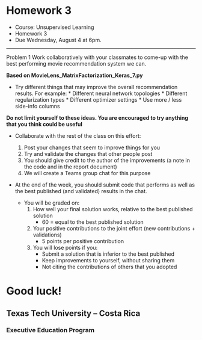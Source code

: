 # Homework 3

* Course: Unsupervised Learning
* Homework 3
* Due Wednesday, August 4 at 6pm.

---
Problem 1
Work collaboratively with your classmates to come-up with the best performing movie recommendation system we can.

**Based on MovieLens_MatrixFactorization_Keras_7.py**

* Try different things that may improve the overall recommendation results. For example:
           * Different neural network topologies 
           * Different regularization types
           * Different optimizer settings
           * Use more / less side-info columns

**Do not limit yourself to these ideas.  You are encouraged to try anything that you think could be useful**

* Collaborate with the rest of the class on this effort:
  1. Post your changes that seem to improve things for you
  2. Try and validate the changes that other people post
  3. You should give credit to the author of the improvements (a note in the code and in the report document)
  4. We will create a Teams group chat for this purpose

* At the end of the week, you should submit code that performs as well as the best published (and validated) results in the chat.
  * You will be graded on:
      1. How well your final solution works, relative to the best published solution
          * 60 = equal to the best published solution
      2. Your positive contributions to the joint effort (new contributions + validations)
          * 5 points per positive contribution
      3. You will lose points if you:
           * Submit a solution that is inferior to the best published
           * Keep improvements to yourself, without sharing them 
           * Not citing the contributions of others that you adopted
  
# Good luck!

## Texas Tech University – Costa Rica
###  Executive Education Program
